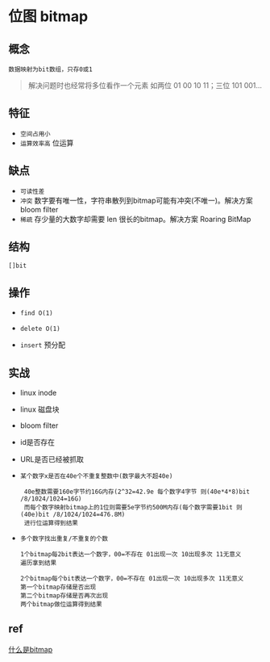 # 位图 bitmap

## 概念

    数据映射为bit数组，只存0或1

> 解决问题时也经常将多位看作一个元素 如两位 01 00 10 11；三位 101 001...

## 特征

- `空间占用小`
- `运算效率高` 位运算

## 缺点

- `可读性差`
- `冲突` 数字要有唯一性，字符串散列到bitmap可能有冲突(不唯一)。解决方案 bloom filter
- `稀疏` 存少量的大数字却需要 len 很长的bitmap。解决方案 Roaring BitMap

## 结构

    []bit

## 操作

- `find O(1)`

- `delete O(1)`

- `insert` 预分配

## 实战

- linux inode
- linux 磁盘块
- bloom filter
- id是否存在
- URL是否已经被抓取
- `某个数字x是否在40e个不重复整数中(数字最大不超40e)`

       40e整数需要160e字节约16G内存(2^32=42.9e 每个数字4字节 则(40e*4*8)bit /8/1024/1024=16G)
       而每个数字映射bitmap上的1位则需要5e字节约500M内存(每个数字需要1bit 则(40e)bit /8/1024/1024=476.8M)
       进行位运算得到结果

- `多个数字找出重复/不重复的个数`

      1个bitmap每2bit表达一个数字，00=不存在 01出现一次 10出现多次 11无意义
      遍历拿到结果

      2个bitmap每个bit表达一个数字，00=不存在 01出现一次 10出现多次 11无意义
      第一个bitmap存储是否出现
      第二个bitmap存储是否再次出现
      两个bitmap做位运算得到结果

## ref

[什么是bitmap](https://www.jianshu.com/p/6e2285c85295)
